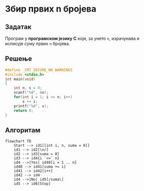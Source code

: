 # Збир првих n бројева

## Задатак

Програм у **програмском језику C** који, за унето `n`, израчунава и исписује суму првих `n` бројева.

## Решење

```c
#define _CRT_SECURE_NO_WARNINGS
#include <stdio.h>
int main(void)
{	
	int n, s = 0;
	scanf("%d", &n);
	for(int i = 1; i <= n; i++)
		s += i;
	printf("%d", s);
    return 0;
}
```

## Алгоритам

```mermaid
flowchart TD
    Start --> id1[[int i, n, suma = 0]]
    id1 --> id2[\n/]
    id2 --> id3[suma = 0]
    id3 --> id4{i `<=` n}
    id4 -->|Yes| id40[i = 1 .. n]
    id40 --> id41[suma += i]
    id41 --> id42[i++]
    id42 --> id4
    id4 -->|No| id5[/suma\]
    id5 --> id6[Stop]
```

